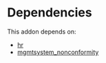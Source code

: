 # Dependencies

This addon depends on:

- [hr](https://github.com/bringout/oca-ocb-hr/tree/fd0ec9fb231394028ae822d432cba192b5602deb/odoo-bringout-oca-ocb-hr)
- [mgmtsystem_nonconformity](https://github.com/bringout/oca-technical)

